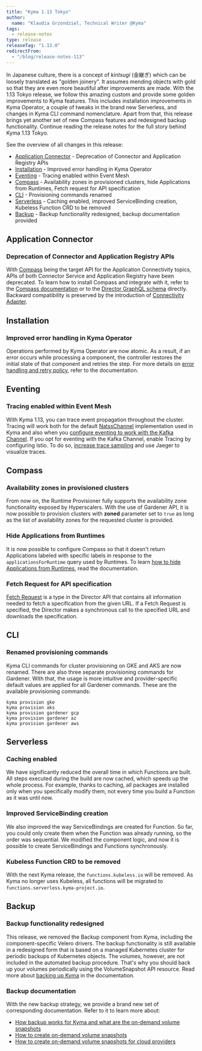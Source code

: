 ```yaml
---
title: "Kyma 1.13 Tokyo"
author:
  name: "Klaudia Grzondziel, Technical Writer @Kyma"
tags:
  - release-notes
type: release
releaseTag: "1.13.0"
redirectFrom:
  - "/blog/release-notes-113"
---
```


In Japanese culture, there is a concept of _kintsugi_ (金継ぎ) which can be loosely translated as "golden joinery". It assumes mending objects with gold so that they are even more beautiful after improvements are made. With the 1.13 Tokyo release, we follow this amazing custom and provide some golden improvements to Kyma features. This includes installation improvements in Kyma Operator, a couple of tweaks in the brand new Serverless, and changes in Kyma CLI command nomenclature. Apart from that, this release brings yet another set of new Compass features and redesigned backup functionality. Continue reading the release notes for the full story behind Kyma 1.13 Tokyo.
<!-- overview -->

See the overview of all changes in this release:

- [Application Connector](#application-connector) - Deprecation of Connector and Application Registry APIs
- [Installation](#installation) - Improved error handling in Kyma Operator
- [Eventing](#eventing) - Tracing enabled within Event Mesh
- [Compass](#compass) - Availability zones in provisioned clusters, hide Applications from Runtimes, Fetch request for API specification
- [CLI](#cli) - Provisioning commands renamed
- [Serverless](#serverless) - Caching enabled, improved ServiceBinding creation, Kubeless Function CRD to be removed
- [Backup](#backup) - Backup functionality redesigned, backup documentation provided

## Application Connector

### Deprecation of Connector and Application Registry APIs

With [Compass](https://github.com/kyma-incubator/compass) being the target API for the Application Connectivity topics, APIs of both Connector Service and Application Registry have been deprecated. To learn how to install Compass and integrate with it, refer to the [Compass documentation](https://kyma-project.io/docs/components/compass/#installation-enable-compass-in-kyma) or to the [Director GraphQL schema](https://github.com/kyma-incubator/compass/blob/master/components/director/pkg/graphql/schema.graphql) directly. Backward compatibility is preserved by the introduction of [Connectivity Adapter](https://github.com/kyma-incubator/compass/tree/master/components/connectivity-adapter).


## Installation

### Improved error handling in Kyma Operator

Operations performed by Kyma Operator are now atomic. As a result, if an error occurs while processing a component, the controller restores the initial state of that component and retries the step. For more details on [error handling and retry policy](https://kyma-project.io/docs/master/root/kyma#installation-error-handling), refer to the documentation.


## Eventing

### Tracing enabled within Event Mesh

With Kyma 1.13, you can trace event propagation throughout the cluster. Tracing will work both for the default [NatssChannel](https://github.com/knative/eventing-contrib/tree/master/natss/config) implementation used in Kyma and also when you [configure eventing to work with the Kafka Channel](https://kyma-project.io/docs/master/components/event-mesh#tutorials-configure-the-kafka-channel). If you opt for eventing with the Kafka Channel, enable Tracing by configuring Istio. To do so, [increase trace sampling](https://istio.io/docs/tasks/observability/distributed-tracing/configurability/#trace-sampling) and use Jaeger to visualize traces.


## Compass

### Availability zones in provisioned clusters

From now on, the Runtime Provisioner fully supports the availability zone functionality exposed by Hyperscalers. With the use of Gardener API, it is now possible to provision clusters with **zoned** parameter set to `true` as long as the list of availability zones for the requested cluster is provided.

### Hide Applications from Runtimes

It is now possible to configure Compass so that it doesn't return Applications labeled with specific labels in response to the `applicationsForRuntime` query used by Runtimes. To learn [how to hide Applications from Runtimes](https://github.com/kyma-incubator/compass/blob/master/docs/director/03-01-hide-applications-from-runtimes.md), read the documentation.

### Fetch Request for API specification

[Fetch Request](https://github.com/kyma-incubator/compass/blob/master/docs/director/03-fetch-requests.md) is a type in the Director API that contains all information needed to fetch a specification from the given URL. If a Fetch Request is specified, the Director makes a synchronous call to the specified URL and downloads the specification.


## CLI

### Renamed provisioning commands

Kyma CLI commands for cluster provisioning on GKE and AKS are now renamed. There are also three separate provisioning commands for Gardener. With that, the usage is more intuitive and provider-specific default values are applied for all Gardener commands. These are the available provisioning commands:

```
kyma provision gke
kyma provision aks
kyma provision gardener gcp
kyma provision gardener az
kyma provision gardener aws
```

## Serverless

### Caching enabled

We have significantly reduced the overall time in which Functions are built. All steps executed during the build are now cached, which speeds up the whole process. For example, thanks to caching, all packages are installed only when you specifically modify them, not every time you build a Function as it was until now.

### Improved ServiceBinding creation

We also improved the way ServiceBindings are created for Function. So far, you could only create them when the Function was already running, so the order was sequential. We modified the component logic, and now it is possible to create ServiceBindings and Functions synchronously.

### Kubeless Function CRD to be removed

With the next Kyma release, the `functions.kubeless.io` will be removed. As Kyma no longer uses Kubeless, all functions will be migrated to `functions.serverless.kyma-project.io`. 

## Backup

### Backup functionality redesigned

This release, we removed the Backup component from Kyma, including the component-specific Velero drivers. The backup functionality is still available in a redesigned form that is based on a managed Kubernetes cluster for periodic backups of Kubernetes objects. The volumes, however, are not included in the automated backup procedure. That's why you should back up your volumes periodically using the VolumeSnapshot API resource. Read more about [backing up Kyma](https://kyma-project.io/docs/master/root/kyma/#installation-back-up-kyma) in the documentation.

### Backup documentation

With the new backup strategy, we provide a brand new set of corresponding documentation. Refer to it to learn more about:

- [How backup works for Kyma and what are the on-demand volume snapshots](https://kyma-project.io/docs/master/root/kyma/#installation-back-up-kyma)
- [How to create on-demand volume snapshots](https://kyma-project.io/docs/master/root/kyma/#tutorials-create-on-demand-volume-snapshots)
- [How to create on-demand volume snapshots for cloud providers](https://kyma-project.io/docs/master/root/kyma/#tutorials-create-on-demand-volume-snapshots-for-cloud-providers)
